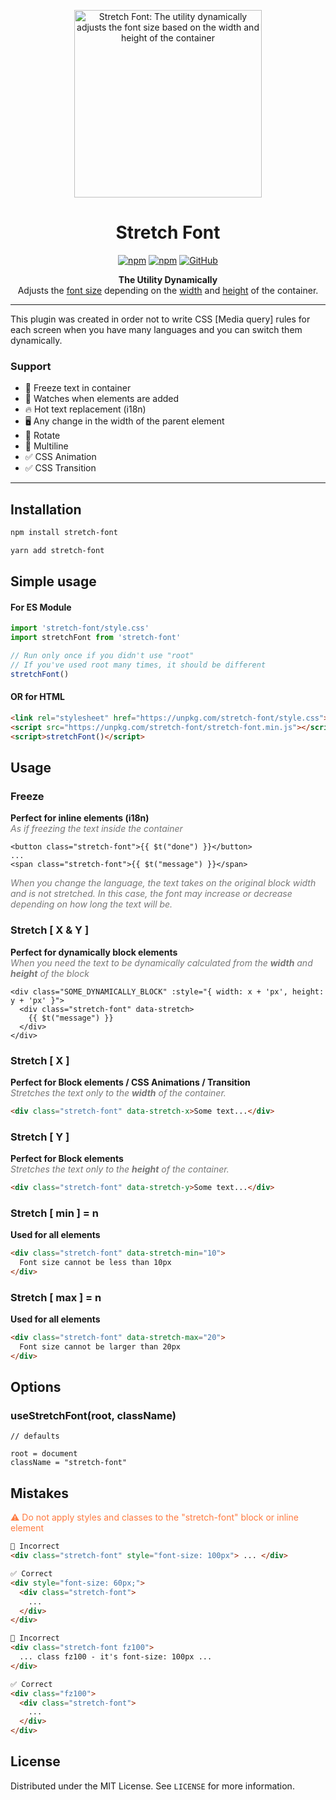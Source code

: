 <p align="center" style="text-align: center">
  <img width="300" style="max-width:100%;" alt="Stretch Font: The utility dynamically adjusts the font size based on the width and height of the container" src="https://lh3.googleusercontent.com/drive-viewer/AFGJ81r-pDRRmxLwqLVLWFXtdhL9B0bgj1YHe6otqqMJhc3gwexSm9TfPz8owrTSzPlkMFmW_zZewHzDJYp43QBhHtsYa1X6iA=s2560" />
</p>

<h1 align="center" style="text-align: center">Stretch Font</h1>

<div style="text-align: center">

[![npm](https://img.shields.io/npm/v/stretch-font)][npm-link]
[![npm](https://img.shields.io/npm/dt/stretch-font)][npm-link]
[![GitHub](https://img.shields.io/github/license/sarmaged/stretch-font)][github-link]

</div>

<p align="center" style="text-align: center">
<strong>The Utility Dynamically</strong><br />
Adjusts the <u>font size</u> depending on the <u>width</u> and <u>height</u> of the container.</p>

<hr>

<p>This plugin was created in order not to write CSS [Media query] rules for each screen when you have many languages and you can switch them dynamically.</p>

### Support
- 🥶 Freeze text in container
- 🤩 Watches when elements are added
- 🔥 Hot text replacement (i18n)
- 🖥 Any change in the width of the parent element
- 🔄 Rotate
- 📝 Multiline
- ✅ CSS Animation
- ✅ CSS Transition

<hr>

## Installation
```bash
npm install stretch-font
```
```bash
yarn add stretch-font
```

## Simple usage

#### For ES Module
```javascript
import 'stretch-font/style.css'
import stretchFont from 'stretch-font'

// Run only once if you didn't use "root"
// If you've used root many times, it should be different
stretchFont()
```

#### OR for HTML
```html
<link rel="stylesheet" href="https://unpkg.com/stretch-font/style.css">
<script src="https://unpkg.com/stretch-font/stretch-font.min.js"></script>
<script>stretchFont()</script>
```

## Usage
### Freeze
<p><strong>Perfect for inline elements (i18n)</strong><br />
<i style="color: #777">As if freezing the text inside the container</i></p>

```vue
<button class="stretch-font">{{ $t("done") }}</button>
...
<span class="stretch-font">{{ $t("message") }}</span>
```

<p><i style="color: #777">When you change the language, the text takes on the original block width and is not stretched. In this case, the font may increase or decrease depending on how long the text will be.</i>
</p>

### Stretch [ X & Y ]
<p><strong>Perfect for dynamically block elements</strong><br />
<i style="color: #777">When you need the text to be dynamically calculated from the <strong>width</strong> and <strong>height</strong> of the block</i></p>

```vue
<div class="SOME_DYNAMICALLY_BLOCK" :style="{ width: x + 'px', height: y + 'px' }">
  <div class="stretch-font" data-stretch>
    {{ $t("message") }}
  </div>
</div>
```

### Stretch [ X ]
<p><strong>Perfect for Block elements / CSS Animations / Transition</strong><br />
<i style="color: #777">Stretches the text only to the <strong>width</strong> of the container.</i></p>

```html
<div class="stretch-font" data-stretch-x>Some text...</div>
```

### Stretch [ Y ]
<p><strong>Perfect for Block elements</strong><br />
<i style="color: #777">Stretches the text only to the <strong>height</strong> of the container.</i></p>

```html
<div class="stretch-font" data-stretch-y>Some text...</div>
```

### Stretch [ min ] = n
<p><strong>Used for all elements</strong></p>

```html
<div class="stretch-font" data-stretch-min="10">
  Font size cannot be less than 10px
</div>
```

### Stretch [ max ] = n
<p><strong>Used for all elements</strong></p>

```html
<div class="stretch-font" data-stretch-max="20">
  Font size cannot be larger than 20px
</div>
```

## Options

### useStretchFont(root, className)
```
// defaults

root = document
className = "stretch-font"
```

## Mistakes
<p style="color: #FF7B42">⚠️ Do not apply styles and classes to the "stretch-font" block or inline element</p>

```html
🚫 Incorrect
<div class="stretch-font" style="font-size: 100px"> ... </div>

✅ Correct
<div style="font-size: 60px;">
  <div class="stretch-font">
    ...
  </div>
</div>
```
```html
🚫 Incorrect
<div class="stretch-font fz100">
  ... class fz100 - it's font-size: 100px ...
</div>

✅ Correct
<div class="fz100">
  <div class="stretch-font">
    ...
  </div>
</div>
```

## License
Distributed under the MIT License. See `LICENSE` for more information.

[npm-link]: https://www.npmjs.com/package/stretch-font
[github-link]: https://github.com/Sarmaged/stretch-font
